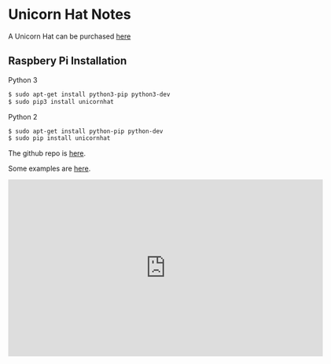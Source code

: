 # Unicorn Hat Notes

A Unicorn Hat can be purchased 
[here](https://shop.pimoroni.com/products/unicorn-hat)

## Raspbery Pi Installation

Python 3
```bash
$ sudo apt-get install python3-pip python3-dev
$ sudo pip3 install unicornhat
```

Python 2
```bash
$ sudo apt-get install python-pip python-dev
$ sudo pip install unicornhat
```

The github repo is [here](https://github.com/pimoroni/unicorn-hat).

Some examples are [here](https://github.com/pimoroni/unicorn-hat/tree/master/examples).

<iframe src="https://player.vimeo.com/video/105482682" width="640" height="360" frameborder="0" webkitallowfullscreen mozallowfullscreen allowfullscreen></iframe>

